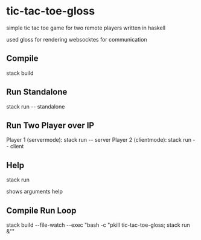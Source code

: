 # tic-tac-toe-gloss

simple tic tac toe game for two remote players written in haskell

used gloss for rendering
websocktes for communication


## Compile 

stack build

## Run Standalone

stack run -- standalone

## Run Two Player over IP

Player 1 (servermode): stack run -- server <port>
Player 2 (clientmode): stack run -- client <ip> <port>

## Help

stack run

shows arguments help

## Compile Run Loop

stack build --file-watch --exec "bash -c \"pkill tic-tac-toe-gloss; stack run &\""

